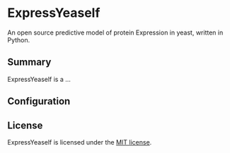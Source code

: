# ExpressYeaself  
An open source predictive model of protein Expression in yeast, written in Python.

## Summary

ExpressYeaself is a ...

## Configuration


## License

ExpressYeaself is licensed under the [MIT license](https://github.com/yeastpro/ExpressYeaself/blob/master/README.md). 
